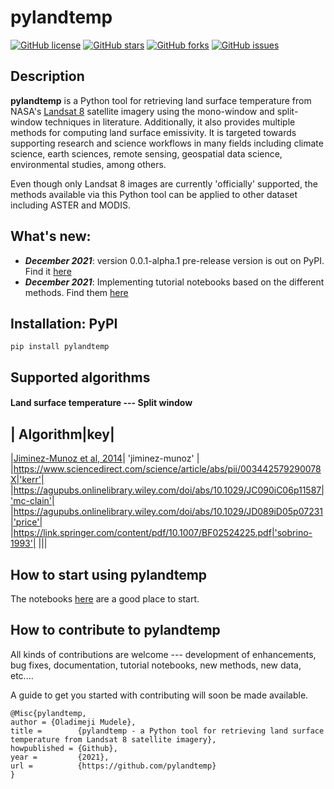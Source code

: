# pylandtemp

[![GitHub license](https://img.shields.io/github/license/pylandtemp/pylandtemp)](https://github.com/pylandtemp/pylandtemp/blob/master/LICENSE)
[![GitHub stars](https://img.shields.io/github/stars/pylandtemp/pylandtemp)](https://github.com/pylandtemp/pylandtemp/stargazers)
[![GitHub forks](https://img.shields.io/github/forks/pylandtemp/pylandtemp)](https://github.com/pylandtemp/pylandtemp/network)
[![GitHub issues](https://img.shields.io/github/issues/pylandtemp/pylandtemp)](https://github.com/pylandtemp/pylandtemp/issues)

## Description

**pylandtemp** is a Python tool for retrieving land surface temperature from NASA's [Landsat 8](https://www.usgs.gov/core-science-systems/nli/landsat/landsat-8?qt-science_support_page_related_con=0#qt-science_support_page_related_con) satellite imagery using the mono-window and split-window techniques in literature.
Additionally, it also provides multiple methods for computing land surface emissivity. It is targeted towards supporting research and science workflows in many fields including climate science, earth sciences, remote sensing, geospatial data science, environmental studies, among others.

Even though only Landsat 8 images are currently 'officially' supported, the methods available via this Python tool can be applied to other dataset including ASTER and MODIS.


## What's new:
- ***December 2021***: version 0.0.1-alpha.1 pre-release version is out on PyPI. Find it [here](https://pypi.org/project/pylandtemp/) 
- ***December 2021***: Implementing tutorial notebooks based on the different methods. Find them [here](https://github.com/pylandtemp/pylandtemp/tree/master/tutorials)


## Installation: PyPI

`pip install pylandtemp`


## Supported algorithms

#### Land surface temperature --- Split window 
| Algorithm|key|
----------------
|[Jiminez-Munoz et al, 2014](https://ieeexplore.ieee.org/abstract/document/6784508/?casa_token=A6cR6LeSSuoAAAAA:eFg3nxZvDTJpEBhvAmOwwJxo9rWy-y3aTdnArzEfbtM1UWUbBLhG9NhmeiQstFLTY8jbsT7x)| 'jiminez-munoz' |
|https://www.sciencedirect.com/science/article/abs/pii/003442579290078X|'kerr'|
|https://agupubs.onlinelibrary.wiley.com/doi/abs/10.1029/JC090iC06p11587|'mc-clain'|
|https://agupubs.onlinelibrary.wiley.com/doi/abs/10.1029/JD089iD05p07231|'price'|
|https://link.springer.com/content/pdf/10.1007/BF02524225.pdf|'sobrino-1993'|
|||

## How to start using pylandtemp
The notebooks [here](https://github.com/pylandtemp/pylandtemp/tree/master/tutorials) are a good place to start.



## How to contribute to pylandtemp

All kinds of contributions are welcome --- development of enhancements, bug fixes, documentation, tutorial notebooks, new methods, new data, etc.... 

A guide to get you started with contributing will soon be made available.

```
@Misc{pylandtemp,
author = {Oladimeji Mudele},
title =        {pylandtemp - a Python tool for retrieving land surface temperature from Landsat 8 satellite imagery},
howpublished = {Github},
year =         {2021},
url =          {https://github.com/pylandtemp}
}
```


